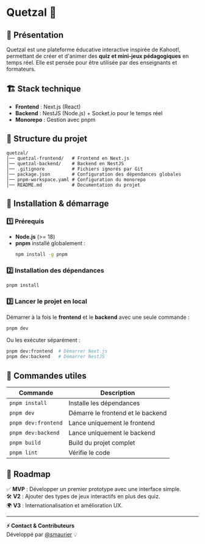 # Quetzal 🦜

## 🚀 Présentation

Quetzal est une plateforme éducative interactive inspirée de Kahoot!, permettant de créer et d'animer des **quiz et mini-jeux pédagogiques** en temps réel.
Elle est pensée pour être utilisée par des enseignants et formateurs.

## 🏗️ Stack technique

- **Frontend** : Next.js (React)
- **Backend** : NestJS (Node.js) + Socket.io pour le temps réel
- **Monorepo** : Gestion avec pnpm

## 📂 Structure du projet

```
quetzal/
│── quetzal-frontend/   # Frontend en Next.js
│── quetzal-backend/    # Backend en NestJS
│── .gitignore          # Fichiers ignorés par Git
│── package.json        # Configuration des dépendances globales
│── pnpm-workspace.yaml # Configuration du monorepo
│── README.md           # Documentation du projet
```

## 🚀 Installation & démarrage

### 1️⃣ Prérequis

- **Node.js** (>= 18)
- **pnpm** installé globalement :
  ```bash
  npm install -g pnpm
  ```

### 2️⃣ Installation des dépendances

```bash
pnpm install
```

### 3️⃣ Lancer le projet en local

Démarrer à la fois le **frontend** et le **backend** avec une seule commande :

```bash
pnpm dev
```

Ou les exécuter séparément :

```bash
pnpm dev:frontend  # Démarrer Next.js
pnpm dev:backend   # Démarrer NestJS
```

## 📌 Commandes utiles

| Commande            | Description                       |
| ------------------- | --------------------------------- |
| `pnpm install`      | Installe les dépendances          |
| `pnpm dev`          | Démarre le frontend et le backend |
| `pnpm dev:frontend` | Lance uniquement le frontend      |
| `pnpm dev:backend`  | Lance uniquement le backend       |
| `pnpm build`        | Build du projet complet           |
| `pnpm lint`         | Vérifie le code                   |

## 🎯 Roadmap

✅ **MVP** : Développer un premier prototype avec une interface simple.  
🛠 **V2** : Ajouter des types de jeux interactifs en plus des quiz.  
🌍 **V3** : Internationalisation et amélioration UX.

---

**⚡ Contact & Contributeurs**  
Développé par [@smaurier](https://github.com/smaurier) 💡
